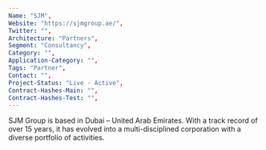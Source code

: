 ```yaml
--- 
Name: "SJM", 
Website: "https://sjmgroup.ae/", 
Twitter: "", 
Architecture: "Partners",
Segment: "Consultancy",
Category: "",
Application-Category: "",
Tags: "Partner",
Contact: "",
Project-Status: "Live - Active",
Contract-Hashes-Main: "",
Contract-Hashes-Test: "",
--- 
```

<!--lang:en--> 
SJM Group is based in Dubai – United Arab Emirates. With a track record of over 15 years, it has evolved into a multi-disciplined corporation with a diverse portfolio of activities.
<!--lang:es--] 
SJM Group tiene su sede en Dubai, Emiratos Árabes Unidos. Con una trayectoria de más de 15 años, se ha convertido en una corporación multidisciplinaria con una cartera diversa de actividades.
<!--lang:de--] 
Die SJM Group hat ihren Sitz in Dubai – Vereinigte Arabische Emirate. Mit einer Erfolgsbilanz von über 15 Jahren hat es sich zu einem multidisziplinären Unternehmen mit einem vielfältigen Portfolio an Aktivitäten entwickelt.
<!--lang:fr--] 
SJM Group est basé à Dubaï - Emirats Arabes Unis. Forte d'une feuille de route de plus de 15 ans, elle s'est transformée en une société multidisciplinaire avec un portefeuille d'activités diversifié.
<!--lang:pl--] 
Grupa SJM ma siedzibę w Dubaju – Zjednoczone Emiraty Arabskie. Z ponad 15-letnim doświadczeniem przekształciła się w wielobranżową korporację o zróżnicowanym portfolio działań.
<!--lang:uk--] 
SJM Group розташована в Дубаї – Об’єднані Арабські Емірати. Маючи понад 15 років досвіду, вона перетворилася на багатопрофільну корпорацію з різноманітним портфоліо діяльності.
[!--lang:*--> 
